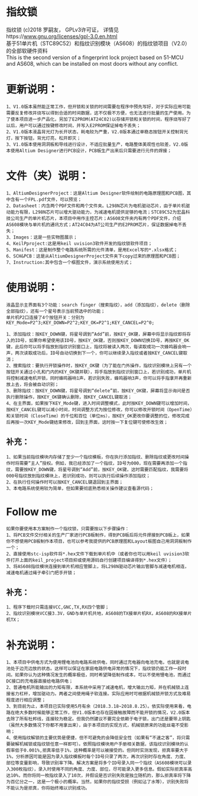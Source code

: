 # 指纹锁 
指纹锁 (c)2018 罗嗣友， GPLv3许可证， 详情见https://www.gnu.org/licenses/gpl-3.0.en.html  
基于51单片机（STC89C52）和指纹识别模块（AS608）的指纹锁项目（V2.0）的全部软硬件资料  
This is the second version of a fingerprint lock project based on 51-MCU and AS608, which can be installed on most doors without any conflict.

# 更新说明：  

    1、V1.0版本虽然能正常工作，但开锁和关锁的时间需要在程序中预先写好，对于实际应用可能需要反复修改并烧写以得到合适的时间数据，这不仅极不方便，也无法进行批量的生产使用。为了使本项目进一步产品化，另加了E2PROM(AT24C02)以存储开锁和关锁的时间，程序烧写好了以后，用户可以通过按键修改时间，并写入E2PROM保证掉电不丢失；  
    2、V1.0版本液晶背光灯为长开状态，耗电较为严重，V2.0版本通过单稳态按钮开关控制背光灯，按下按钮，背光灯亮，松开即灭；  
    3、V1.0版本使用洞洞板和导线进行设计，不适应批量生产，电路整体美观性也较差，V2.0版本使用Altium Designer进行PCB设计，PCB板生产出来后只需要进行元件的焊接；  

# 文件（夹）说明：  
    1、AltiumDesignerProject：这是Altium Designer软件绘制的电路原理图和PCB图，其中含有一个FPL.pdf文件，可以预览；  
    2、Datasheet：内含两个PDF文件和两个文件夹。L298N芯片为电机驱动芯片，由于单片机驱动能力有限，L298N芯片可以增大驱动能力，为减速电机提供足够的电流；STC89C52为宏晶科技公司生产的单片机芯片，本项目中用作主控芯片；AS608文件夹内有两个PDF文件，介绍AS608模块与单片机的通讯方式；AT24C04为AT公司生产的E2PROM芯片，保证数据掉电不丢失；  
    3、Images：这是一些实物图展示；  
    4、KeilPproject:这是用keil uvision3软件开发的指纹锁软件项目；  
    5、Manifest：这是制作整个电路系统所需的元件清单，是用Excel写的*.xlsx格式；  
    6、SCH&PCB：这是从AltiumDesignerProject文件夹下copy过来的原理图和PCB图；  
    7、Instruction:其中包含一个框图文件，演示系统使用方式；  

# 使用说明：
    液晶显示主界面有3个功能：search finger（搜索指纹），add（添加指纹），delete（删除全部指纹），还有一个星号表示当前预选中的功能；
    单片机P2口连接了4个按钮开关：分别为KEY_Mode=P2^3;KEY_DOWN=P2^2;KEY_OK=P2^1;KEY_CANCEL=P2^0;  
    
    1、添加指纹：按KEY_DOWN键，将星号调到“Add”前，按KEY_OK键，屏幕中将显示指纹即将存入的ID号，如果你希望使用该ID号，按KEY_OK键，否则按KEY_DOWN切换ID号，再按KEY_OK键，此后你可以将手指放到指纹识别窗口上，指纹将被读入两次，每读取成功一次蜂鸣器会响一声，两次读取成功后，ID号自动切换到下一个，你可以继续录入指纹或者按KEY_CANCEL键取消；  
    2、搜索指纹：要执行开锁操作时，按KEY_OK键（为了能在门外操作，指纹识别模块上另有一个按钮开关通过小孔和门内的KEY_OK键并联），将手指放到指纹识别窗口上，若识别成功，单片机将控制减速电机开锁，同时蜂鸣器响1声，若识别失败，蜂鸣器响3声，你可以将手指拿开再重新放上去，将会被自动识别；  
    3、删除指纹：按KEY_DOWN键，将星号调到“delete”前，按KEY_OK键，屏幕将显示询问是否执行删除操作，按KEY_OK键确认删除，按KEY_CANCEL键取消；  
    4、在主界面，如果按下KEY_Mode键，进入时间调整模式，此时按KEY_DOWN键可以增加时间，按KEY_CANCEL键可以减小时间，时间调整方式为按位修改，你可以修改开锁时间（OpenTime）和关锁时间（CloseTime）的千位和百位（单位ms），按KEY_OK更改你要调整的位，修改完成后再按一次KEY_Mode键结束修改，回到主界面，这时按一下复位键可使修改生效；  
## 补充：  
    1、如果当前指纹模块内存储了至少一个指纹模板，你在执行添加指纹、删除指纹或更改时间操作时将需要“主人”授权。例如，我已经添加了一个指纹，ID号为000，现在需要再添加一个指纹，需要按KEY_DOWN键，将星号调到“Add”前，按KEY_OK键，这时需要匹配指纹，我需要将000号指纹放到指纹模块上，若识别成功，则可以执行后续操作添加指纹；  
    2、在执行任何操作时可以按KEY_CANCEL键退回到主界面；  
    3、本电路系统使用较为简单，但如果要彻底熟悉相关操作建议查看源代码；
# Follow me

    如果你要使用本方案制作一个指纹锁，只需要按以下步骤操作：   
    1、将PCB文件交付相关的生产厂家进行PCB板制作，得到PCB板后将元件焊接到PCB板上，如果你不想使用PCB板制作本项目，也可以参考我提供的PCB原理图和Layout板图自己用洞洞板制作一个；  
    2、直接使用stc-isp软件将*.hex文件下载到单片机中（或者你也可以用keil uvision3软件打开上面的keil_project项目抑或使用源码自行创建项目编译得到*.hex文件）；  
    3、将AS608指纹模块连接到单片机相应管脚上，将L298N驱动芯片输出管脚与减速电机相连，减速电机通过绳子牵引门把手开锁；  
## 补充：  
    1、程序下载时只需连接VCC,GNC,TX,RX四个管脚；   
    2、指纹识别模块VCC接3.3V，GND与单片机共地，AS608的TX接单片机RX，AS608的RX接单片机TX；

# 补充说明：  
    1、本项目中供电方式为使用锂电池向电路系统供电，同时通过充电器向电池充电，也就是说电池处于边充边放的状态。这样可以保证在家庭电路供电异常的情况下，指纹锁仍能工作一段时间。如果你认为这种情况发生的概率极低，同时希望降低制作成本，可以不使用锂电池，而通过DC接口的充电器直接给电路供电；  
    2、普通电机所能输出的力矩有限，本系统中采用了减速电机，增大输出力矩，并在机械锁上连接省力杠杆，增加驱动力。两者之间使用绳子软连接。实际应用时可根据机械锁开锁方式及难易程度进行相应调整；  
    3、到目前为止，本项目已实际使用5月有余（2018.3.18~2018.8.25）。依实际使用来看，电路在绝大多数时候能够正常工作，但V1.0版本也存在因接触故障而不能开锁的情况，V2.0版本去除了所有杜邦线，连接较为稳定。但我仍然建议不要完全依赖于电子锁，出门还是要带上钥匙（虽然大多数情况下你都不用拿出来），由于本项目的实现方式，机械锁原来的功能丝毫不受影响；  
    4、使用指纹解锁的主要优势是便捷，但不可避免的会降低安全性（如果有“不速之客”，将只需要破解机械锁或指纹锁任意一样即可）。依照指纹模块用户手册相关数据，该指纹识别模块的认假率低于0.001%,拒真率低于1%，这种概率是可以被接受的。但同时实测发现，拒真率要大于1%，分析原因可能是因为录入指纹模板时每个ID号只录了两次，再次识别时存在角度、力度、部位等变量影响，导致识别率下降。解决方案是将多个ID号录入同一个指纹（AS608模块可以录入300枚指纹），录入时使用不同的角度、力度、部位，尽可能录入更多信息。假如实际拒真率高达10%，而你将同一枚指纹录入了10次，并假设是否识别失败是独立随机的，那么拒真率将下降为百亿分之一，这是一个极小的概率。当然，如果你的指纹受损（例如沾了水等），识别失败将不能认为是拒真，你将始终难以识别成功。
